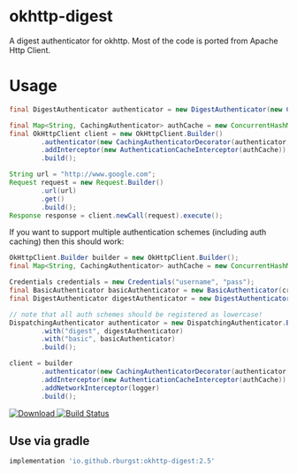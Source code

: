 # okhttp-digest
A digest authenticator for okhttp. Most of the code is 
ported from Apache Http Client.

# Usage

```java
final DigestAuthenticator authenticator = new DigestAuthenticator(new Credentials("username", "pass"));

final Map<String, CachingAuthenticator> authCache = new ConcurrentHashMap<>();
final OkHttpClient client = new OkHttpClient.Builder()
        .authenticator(new CachingAuthenticatorDecorator(authenticator, authCache))
        .addInterceptor(new AuthenticationCacheInterceptor(authCache))
        .build();

String url = "http://www.google.com";
Request request = new Request.Builder()
        .url(url)
        .get()
        .build();
Response response = client.newCall(request).execute();
```

If you want to support multiple authentication schemes (including auth caching) then this should
work:

```java
OkHttpClient.Builder builder = new OkHttpClient.Builder();
final Map<String, CachingAuthenticator> authCache = new ConcurrentHashMap<>();

Credentials credentials = new Credentials("username", "pass");
final BasicAuthenticator basicAuthenticator = new BasicAuthenticator(credentials);
final DigestAuthenticator digestAuthenticator = new DigestAuthenticator(credentials);

// note that all auth schemes should be registered as lowercase!
DispatchingAuthenticator authenticator = new DispatchingAuthenticator.Builder()
        .with("digest", digestAuthenticator)
        .with("basic", basicAuthenticator)
        .build();

client = builder
        .authenticator(new CachingAuthenticatorDecorator(authenticator, authCache))
        .addInterceptor(new AuthenticationCacheInterceptor(authCache))
        .addNetworkInterceptor(logger)
        .build();
```

[ ![Download](https://api.bintray.com/packages/rburgst/android/okhttp-digest/images/download.svg) ](https://bintray.com/rburgst/android/okhttp-digest/_latestVersion)
[![Build Status](https://travis-ci.com/rburgst/okhttp-digest.svg?branch=master)](https://travis-ci.com/rburgst/okhttp-digest.svg?branch=master)

## Use via gradle

```groovy
implementation 'io.github.rburgst:okhttp-digest:2.5'
```
